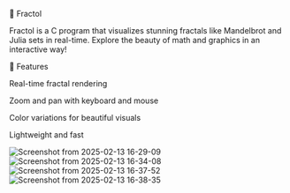 🌌 Fractol

Fractol is a C program that visualizes stunning fractals like Mandelbrot and Julia sets in real-time. Explore the beauty of math and graphics in an interactive way!

🔹 Features

Real-time fractal rendering

Zoom and pan with keyboard and mouse

Color variations for beautiful visuals

Lightweight and fast

![Screenshot from 2025-02-13 16-29-09](https://github.com/user-attachments/assets/f509e1be-8149-4ae7-a649-86a4915fdfe3)
![Screenshot from 2025-02-13 16-34-08](https://github.com/user-attachments/assets/1698c960-1748-4394-9e7c-caa605437cf1)
![Screenshot from 2025-02-13 16-37-52](https://github.com/user-attachments/assets/bae89777-307f-4d40-87ac-fb96956e4277)
![Screenshot from 2025-02-13 16-38-35](https://github.com/user-attachments/assets/ae3f66a7-5b2e-4251-af4b-dc34484d1e39)

